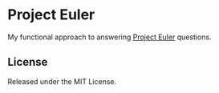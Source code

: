 # Project Euler

My functional approach to answering [Project Euler](http://projecteuler.net/) questions.

## License

Released under the MIT License.
